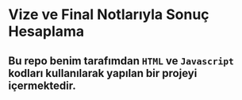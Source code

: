 # Vize ve Final Notlarıyla Sonuç Hesaplama

## Bu repo benim tarafımdan `HTML` ve `Javascript` kodları kullanılarak yapılan bir projeyi içermektedir. 
